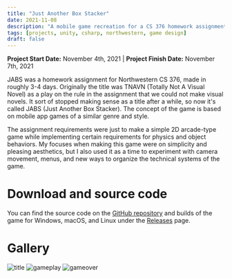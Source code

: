 ```yaml
---
title: "Just Another Box Stacker"
date: 2021-11-08
description: "A mobile game recreation for a CS 376 homework assignment."
tags: [projects, unity, csharp, northwestern, game design]
draft: false
---
```

**Project Start Date:** November 4th, 2021 | **Project Finish Date:** November 7th, 2021

JABS was a homework assignment for Northwestern CS 376, made in roughly 3-4 days. Originally the title was TNAVN (Totally Not A Visual Novel) as a play on the rule in the assignment that we could not make visual novels. It sort of stopped making sense as a title after a while, so now it's called JABS (Just Another Box Stacker). The concept of the game is based on mobile app games of a similar genre and style.

The assignment requirements were just to make a simple 2D arcade-type game while implementing certain requirements for physics and object behaviors. My focuses when making this game were on simplicity and pleasing aesthetics, but I also used it as a time to experiment with camera movement, menus, and new ways to organize the technical systems of the game.

# Download and source code

You can find the source code on the [GitHub repository](https://github.com/jackburkhardt/JABS) and builds of the game for Windows, macOS, and Linux under the [Releases](https://github.com/jackburkhardt/JABS/releases) page.

# Gallery

![title](/resources/jabs/title.png) ![gameplay](/resources/jabs/gameplay.gif) ![gameover](/resources/jabs/gameover.png)